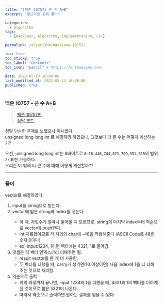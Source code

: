 ```yaml
---
title: "[백준 10757] 큰 수 A+B"
excerpt: "알고리즘 문제 풀이"

categories:
  - Algorithm
tags:
  - [Baekjoon, Algorithm, Implementation, C++]

permalink: /algorithm/baekjoon-10757/

toc: true
toc_sticky: true
toc_label: "Contents"
toc_icon: "pencil" # https://fontawesome.com/
 
date: 2022-05-13 16:00:00
last_modified_at: 2022-05-13 16:00:00
published: true
---
```


### 백준 10757 - 큰 수 A+B

> [백준 10757번](https://www.acmicpc.net/problem/10757)  
> [정답 코드](https://github.com/kdjun97/algorithm-problem-solving/blob/master/baekjoon/implementation/10757_%ED%81%B0%20%EC%88%98%20A%2BB/10757.cpp)  

정말 단순한 문제로 보였으나 아니었다.  
unsigned long long int 로 해결하려 하였으나, 그것보다 더 큰 수는 어떻게 계산하는가?  

우선, unsigned long long int는 8바이트로 `0~18,446,744,073,709,551,615`의 범위가 표현 가능하다.  
우리는 이 밖의 더 큰 수에 대해 어떻게 계산할까??  

---

### 풀이  

vector로 해결하였다.  

1. input을 string으로 받는다.  
1. vector<int>에 받은 string의 index를 넣는다  
	- 이 때, 자릿수가 얼마나 들어올 지 모르므로, string의 마지막 index부터 역순으로 vector<int>에 push한다.  
	- int 자료형이므로 각 자리의 char에 -48을 적용해준다 (ASCII Code로 48은 숫자 0이다)  
	- ex) input:1234, 1이면 벡터에는 4321, 1로 들어감.  
1. 덧셈은 각 벡터 인덱스끼리 더해주면 됨.  
	- result<int> vector를 한 개 더 사용함.  
	- 두 벡터를 더했을 때, carry가 생기면(10 이상이면) 다음 index에 1을 더 더해주는 것으로 처리함.  
1. 역순으로 출력
	- 위의 과정까지 끝나면, input 1234와 1을 더했을 때, 4321과 1의 벡터를 더하게 된 것이므로 합은 5321이 나온다.  
	- 따라서 역순으로 출력하면 원하는 결과를 얻을 수 있다.  